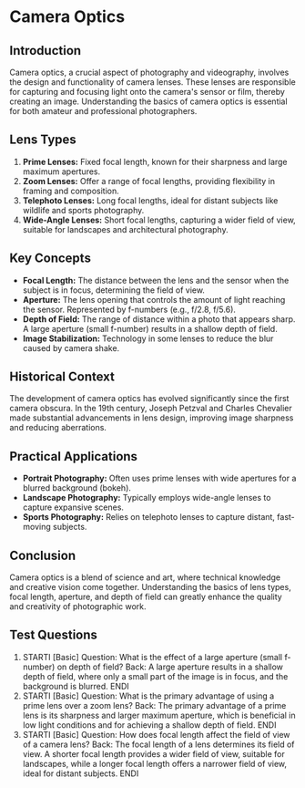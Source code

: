 # Camera Optics

## Introduction
Camera optics, a crucial aspect of photography and videography, involves the design and functionality of camera lenses. These lenses are responsible for capturing and focusing light onto the camera's sensor or film, thereby creating an image. Understanding the basics of camera optics is essential for both amateur and professional photographers.

## Lens Types
1. **Prime Lenses:** Fixed focal length, known for their sharpness and large maximum apertures.
2. **Zoom Lenses:** Offer a range of focal lengths, providing flexibility in framing and composition.
3. **Telephoto Lenses:** Long focal lengths, ideal for distant subjects like wildlife and sports photography.
4. **Wide-Angle Lenses:** Short focal lengths, capturing a wider field of view, suitable for landscapes and architectural photography.

## Key Concepts
- **Focal Length:** The distance between the lens and the sensor when the subject is in focus, determining the field of view.
- **Aperture:** The lens opening that controls the amount of light reaching the sensor. Represented by f-numbers (e.g., f/2.8, f/5.6).
- **Depth of Field:** The range of distance within a photo that appears sharp. A large aperture (small f-number) results in a shallow depth of field.
- **Image Stabilization:** Technology in some lenses to reduce the blur caused by camera shake.

## Historical Context
The development of camera optics has evolved significantly since the first camera obscura. In the 19th century, Joseph Petzval and Charles Chevalier made substantial advancements in lens design, improving image sharpness and reducing aberrations.

## Practical Applications
- **Portrait Photography:** Often uses prime lenses with wide apertures for a blurred background (bokeh).
- **Landscape Photography:** Typically employs wide-angle lenses to capture expansive scenes.
- **Sports Photography:** Relies on telephoto lenses to capture distant, fast-moving subjects.

## Conclusion
Camera optics is a blend of science and art, where technical knowledge and creative vision come together. Understanding the basics of lens types, focal length, aperture, and depth of field can greatly enhance the quality and creativity of photographic work.

## Test Questions
1. STARTI [Basic] Question: What is the effect of a large aperture (small f-number) on depth of field? Back: A large aperture results in a shallow depth of field, where only a small part of the image is in focus, and the background is blurred. ENDI
2. STARTI [Basic] Question: What is the primary advantage of using a prime lens over a zoom lens? Back: The primary advantage of a prime lens is its sharpness and larger maximum aperture, which is beneficial in low light conditions and for achieving a shallow depth of field. ENDI
3. STARTI [Basic] Question: How does focal length affect the field of view of a camera lens? Back: The focal length of a lens determines its field of view. A shorter focal length provides a wider field of view, suitable for landscapes, while a longer focal length offers a narrower field of view, ideal for distant subjects. ENDI